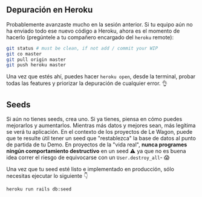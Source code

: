 ## Depuración en Heroku

Probablemente avanzaste mucho en la sesión anterior. Si tu equipo aún no ha enviado todo ese nuevo código a Heroku, ahora es el momento de hacerlo (pregúntele a tu compañero encargado del `heroku` remote):

```zsh
git status # must be clean, if not add / commit your WIP
git co master
git pull origin master
git push heroku master
```

Una vez que estés ahí, puedes hacer `heroku open`, desde la terminal, probar todas las features y priorizar la depuración de cualquier error. 👌

## Seeds

Si aún no tienes seeds, crea uno. Si ya tienes, piensa en cómo puedes mejorarlos y aumentarlos. Mientras más datos y mejores sean, más legítima se verá tu aplicación.
En el contexto de los proyectos de Le Wagon, puede que te resulte útil tener un seed que "restablezca" la base de datos al punto de partida de tu Demo. En proyectos de la "vida real", **nunca programes ningún comportamiento destructivo** en un seed ⚠️ ya que no es buena idea correr el riesgo de equivocarse con un `User.destroy_all`- 😱

Una vez que tu seed esté listo e implementado en producción, sólo necesitas ejecutar lo siguiente :point_down:

```bash
heroku run rails db:seed
```
